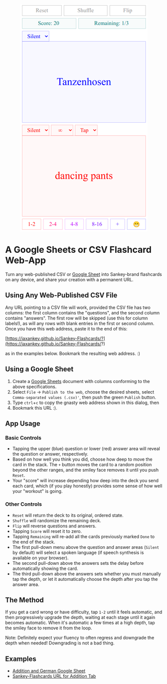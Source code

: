 <p align="center"><img src="https://github.com/jaxankey/Sankey-Flashcards/raw/main/screenshots/screenshot.png"></p>

# A Google Sheets or CSV Flashcard Web-App

Turn any web-published CSV or [Google Sheet](https://docs.google.com/spreadsheets/u/0/) into Sankey-brand flashcards on any device, and share your creation with a permanent URL.

## Using Any Web-Published CSV File

Any URL pointing to a CSV file will work, provided the CSV file has two columns: the first column contains the "questions", and the second column contains "answers". The first row will be skipped (use this for column labels!), as will any rows with blank entries in the first or second column. Once you have this web address, paste it to the end of this: 

[https://jaxankey.github.io/Sankey-Flashcards/?](https://jaxankey.github.io/Sankey-Flashcards/?)

as in the examples below. Bookmark the resulting web address. :)

## Using a Google Sheet

 1. Create a [Google Sheets](https://docs.google.com/spreadsheets/u/0/) document with columns conforming to the above specifications.
 2. Select `File` -> `Publish to the web`, choose the desired sheets, select `Comma-separated values (.csv)'`, then push the green `Publish` button.
 3. Type `ctrl`+`c` to copy the gnasty web address shown in this dialog, then
 4. Bookmark this URL :).

## App Usage

### Basic Controls

 * Tapping the upper (blue) question or lower (red) answer area will reveal the question or answer, respectively.
 * Based on how well you think you did, choose how deep to move the card in the stack. The `+` button moves the card to a random position beyond the other ranges, and the smiley face removes it until you push `Reset`.
 * Your "score" will increase depending how deep into the deck you send each card, which (if you play honestly) provides some sense of how well your "workout" is going. 

### Other Controls

 * `Reset` will return the deck to its original, ordered state.
 * `Shuffle` will randomize the remaining deck.
 * `Flip` will reverse questions and answers.
 * Tapping `Score` will reset it to zero.
 * Tapping `Remaining` will re-add all the cards previously marked `Done` to the end of the stack.
 * The first pull-down menu above the question and answer areas (`Silent` by default) will select a spoken language (if speech synthesis is available on your browser).
 * The second pull-down above the answers sets the delay before automatically showing the card.
 * The third pull-down above the answers sets whether you must manually tap the depth, or let it automatically choose the depth after you tap the answer area.

## The Method

If you get a card wrong or have difficulty, tap `1-2` until it feels automatic, and then progressively upgrade the depth, waiting at each stage until it again becomes automatic. When it's automatic a few times at a high depth, tap the smiley face to remove it from the loop. 

Note: Definitely expect your fluency to often regress and downgrade the depth when needed! Downgrading is not a bad thing.

## Examples
 * [Addition and German Google Sheet](https://docs.google.com/spreadsheets/d/1IfWy8aefe9aNUO3OJ2bKv2Vtb28eEx2XUfMyYPiZv8c/)
 * [Sankey-Flashcards URL for Addition Tab](https://jaxankey.github.io/Sankey-Flashcards/?https://docs.google.com/spreadsheets/d/e/2PACX-1vRucOWbqLrh-TtaDR0-vazl4rVXhWk0BqR5_5rsFNV3698zid1JQuK_n-2lVUogwxl1OvGpVkQ3zg6L/pub?gid=0&single=true&output=csv)

